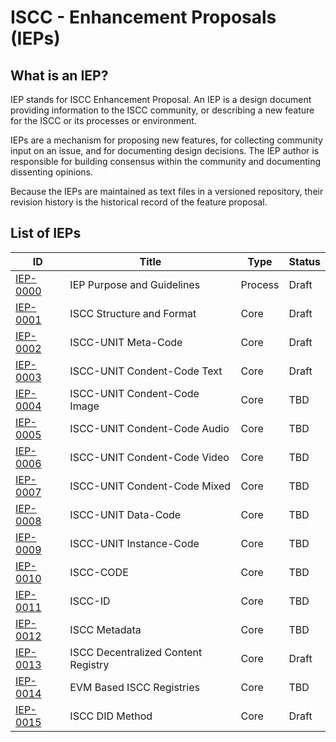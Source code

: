 # ISCC - Enhancement Proposals (IEPs)

## What is an IEP?

IEP stands for ISCC Enhancement Proposal. An IEP is a design document providing information to the
ISCC community, or describing a new feature for the ISCC or its processes or environment.

IEPs are a mechanism for proposing new features, for collecting community input on an issue, and for
documenting design decisions. The IEP author is responsible for building consensus within the
community and documenting dissenting opinions.

Because the IEPs are maintained as text files in a versioned repository, their revision history is
the historical record of the feature proposal.

## List of IEPs

| ID                           | Title                               | Type    | Status |
|------------------------------|-------------------------------------|---------|--------|
| [IEP-0000](iep-0000) | IEP Purpose and Guidelines          | Process | Draft  |
| [IEP-0001](iep-0001) | ISCC Structure and Format           | Core    | Draft  |
| [IEP-0002](iep-0002) | ISCC-UNIT Meta-Code                 | Core    | Draft  |
| [IEP-0003](iep-0003) | ISCC-UNIT Condent-Code Text         | Core    | Draft  |
| [IEP-0004](iep-0004) | ISCC-UNIT Condent-Code Image        | Core    | TBD    |
| [IEP-0005](iep-0005) | ISCC-UNIT Condent-Code Audio        | Core    | TBD    |
| [IEP-0006](iep-0006) | ISCC-UNIT Condent-Code Video        | Core    | TBD    |
| [IEP-0007](iep-0007) | ISCC-UNIT Condent-Code Mixed        | Core    | TBD    |
| [IEP-0008](iep-0008) | ISCC-UNIT Data-Code                 | Core    | TBD    |
| [IEP-0009](iep-0009) | ISCC-UNIT Instance-Code             | Core    | TBD    |
| [IEP-0010](iep-0010) | ISCC-CODE                           | Core    | TBD    |
| [IEP-0011](iep-0011) | ISCC-ID                             | Core    | TBD    |
| [IEP-0012](iep-0012) | ISCC Metadata          | Core    | TBD    |
| [IEP-0013](iep-0013) | ISCC Decentralized Content Registry | Core    | Draft  |
| [IEP-0014](iep-0014) | EVM Based ISCC Registries           | Core    | TBD    |
| [IEP-0015](iep-0015) | ISCC DID Method                     | Core    | Draft  |
